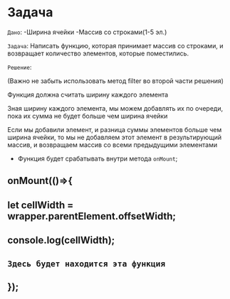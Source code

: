 # Задача

`Дано`:
-Ширина ячейки
-Массив со строками(1-5 эл.)

`Задача`:
Написать функцию, которая принимает массив со строками, и возвращает количество элементов, которые поместились.

`Решение`:
 
(Важно не забыть использовать метод filter во второй части решения)
 
Функция должна считать ширину каждого элемента
 
Зная ширину каждого элемента, мы можем добавлять их по очереди, пока их сумма не будет больше чем ширина ячейки
 
Если мы добавили элемент, и разница суммы элементов больше чем ширина ячейки, 
то мы не добавляем этот элемент в результирующий массив, и возвращаем массив со всеми предыдущими элементами


- Функция будет срабатывать внутри метода `onMount`;

##  onMount(()=>{
##    let cellWidth = wrapper.parentElement.offsetWidth;
##    console.log(cellWidth);
##    `Здесь будет находится эта функция`
##
##  });
